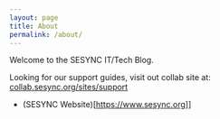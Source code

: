 ```yaml
---
layout: page
title: About
permalink: /about/
---
```


Welcome to the SESYNC IT/Tech Blog. 

Looking for our support guides, visit out collab site at: [collab.sesync.org/sites/support](https://collab.sesync.org/sites/support)

* (SESYNC Website)[https://www.sesync.org]]
